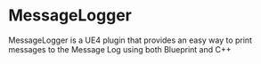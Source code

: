 # MessageLogger
MessageLogger is a UE4 plugin that provides an easy way to print messages to the Message Log using both Blueprint and C++
